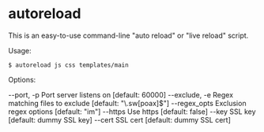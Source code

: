 autoreload
==========

This is an easy-to-use command-line "auto reload" or "live reload" script.

Usage:

    $ autoreload js css templates/main

Options:

  --port, -p     Port server listens on           [default: 60000]
  --exclude, -e  Regex matching files to exclude  [default: "\\.sw[poax]$"]
  --regex_opts   Exclusion regex options          [default: "im"]
  --https        Use https                        [default: false]
  --key          SSL key                          [default: dummy SSL key]
  --cert         SSL cert                         [default: dummy SSL cert]

